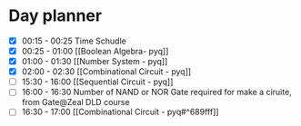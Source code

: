 

# Day planner

- [x] 00:15 - 00:25 Time Schudle
- [x] 00:25 - 01:00 [[Boolean Algebra- pyq]]
- [x] 01:00 - 01:30 [[Number System - pyq]]
- [x] 02:00 - 02:30 [[Combinational Circuit - pyq]]
- [ ] 15:30 - 16:00 [[Sequential Circuit - pyq]]
- [ ] 16:00 - 16:30 Number of NAND or NOR Gate required for make a ciruite, from Gate@Zeal DLD course
- [ ] 16:30 - 17:00 [[Combinational Circuit - pyq#^689fff]]
